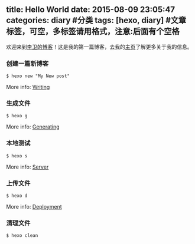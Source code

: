 title: Hello World
date: 2015-08-09 23:05:47
categories: diary #分类
tags: [hexo, diary] #文章标签，可空，多标签请用格式，注意:后面有个空格
---
欢迎来到[李卫的博客](http://blog.yihouzenmeban.com/)！这是我的第一篇博客，去我的[主页](http://yihouzenmeban.com/)了解更多关于我的信息。

### 创建一篇新博客

```
$ hexo new "My New post"
```

More info: [Writing](http://hexo.io/docs/writing.html)

### 生成文件
```
$ hexo g
```

More info: [Generating](http://hexo.io/docs/generating.html)

### 本地测试
```
$ hexo s
```

More info: [Server](http://hexo.io/docs/server.html)

### 上传文件
```
$ hexo d
```

More info: [Deployment](http://hexo.io/docs/deployment.html)

### 清理文件
```
$ hexo clean
```
